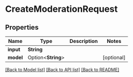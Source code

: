 # CreateModerationRequest

## Properties

Name | Type | Description | Notes
------------ | ------------- | ------------- | -------------
**input** | **String** |  | 
**model** | Option<**String**> |  | [optional]

[[Back to Model list]](../README.md#documentation-for-models) [[Back to API list]](../README.md#documentation-for-api-endpoints) [[Back to README]](../README.md)


